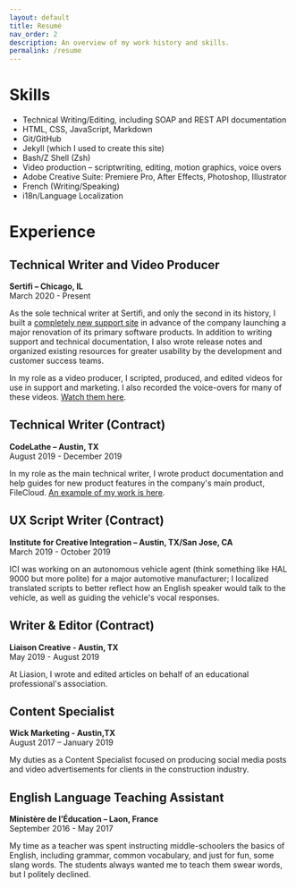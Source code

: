 ```yaml
---
layout: default
title: Resumé
nav_order: 2
description: An overview of my work history and skills.
permalink: /resume
---
```

# Skills

* Technical Writing/Editing, including SOAP and REST API documentation
* HTML, CSS, JavaScript, Markdown
* Git/GitHub
* Jekyll (which I used to create this site)
* Bash/Z Shell (Zsh)
* Video production – scriptwriting, editing, motion graphics, voice overs
* Adobe Creative Suite: Premiere Pro, After Effects, Photoshop, Illustrator
* French (Writing/Speaking)
* i18n/Language Localization

# Experience
## Technical Writer and Video Producer
**Sertifi – Chicago, IL** \
March 2020 - Present

As the sole technical writer at Sertifi, and only the second in its history, I built a [completely new support site](https://supportcenter.sertifi.com) in advance of the company launching a major renovation of its primary software products. In addition to writing support and technical documentation, I also wrote release notes and organized existing resources for greater usability by the development and customer success teams.

In my role as a video producer, I scripted, produced, and edited videos for use in support and marketing. I also recorded the voice-overs for many of these videos. [Watch them here](video).


## Technical Writer (Contract)
**CodeLathe – Austin, TX** \
August 2019 - December 2019

In my role as the main technical writer, I wrote product documentation and help guides for new product features in the company's main product, FileCloud. [An example of my work is here](https://www.filecloud.com/supportdocs/fcdoc/latest/online/filecloud-administrator-guide/governance-setup/smart-classification).

## UX Script Writer (Contract)
**Institute for Creative Integration – Austin, TX/San Jose, CA** \
March 2019 - October 2019

ICI was working on an autonomous vehicle agent (think something like HAL 9000 but more polite) for a major automotive manufacturer; I localized translated scripts to better reflect how an English speaker would talk to the vehicle, as well as guiding the vehicle's vocal responses.

## Writer & Editor (Contract)
**Liaison Creative - Austin, TX** \
May 2019 - August 2019

At Liasion, I wrote and edited articles on behalf of an educational professional's association.

## Content Specialist
**Wick Marketing - Austin,TX** \
August 2017 – January 2019

My duties as a Content Specialist focused on producing social media posts and video advertisements for clients in the construction industry.


## English Language Teaching Assistant
**Ministère de l’Éducation – Laon, France** \
September 2016 - May 2017

My time as a teacher was spent instructing middle-schoolers the basics of English, including grammar, common vocabulary, and just for fun, some slang words. The students always wanted me to teach them swear words, but I politely declined.